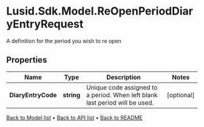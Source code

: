# Lusid.Sdk.Model.ReOpenPeriodDiaryEntryRequest
A definition for the period you wish to re open

## Properties

Name | Type | Description | Notes
------------ | ------------- | ------------- | -------------
**DiaryEntryCode** | **string** | Unique code assigned to a period. When left blank last period will be used. | [optional] 

[Back to Model list](../README.md#documentation-for-models) &#8226; [Back to API list](../README.md#documentation-for-api-endpoints) &#8226; [Back to README](../README.md)

